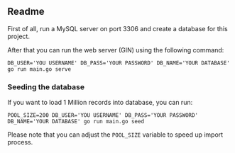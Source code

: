 ## Readme

First of all, run a MySQL server on port 3306 and create a database for this project.

After that you can run the web server (GIN) using the following command:

```shell
DB_USER='YOU USERNAME' DB_PASS='YOUR PASSWORD' DB_NAME='YOUR DATABASE' go run main.go serve
```

### Seeding the database

If you want to load 1 Million records into database, you can run:

```shell
POOL_SIZE=200 DB_USER='YOU USERNAME' DB_PASS='YOUR PASSWORD' DB_NAME='YOUR DATABASE' go run main.go seed
```

Please note that you can adjust the `POOL_SIZE` variable to speed up import process.